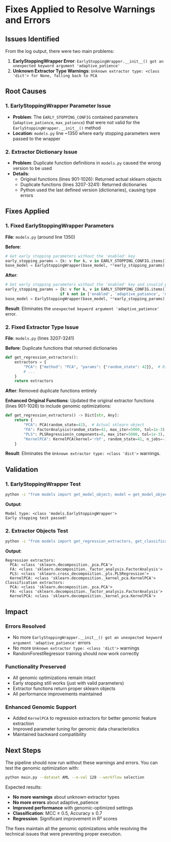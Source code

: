 # Fixes Applied to Resolve Warnings and Errors

## Issues Identified

From the log output, there were two main problems:

1. **EarlyStoppingWrapper Error**: `EarlyStoppingWrapper.__init__() got an unexpected keyword argument 'adaptive_patience'`
2. **Unknown Extractor Type Warnings**: `Unknown extractor type: <class 'dict'> for None, falling back to PCA`

## Root Causes

### 1. EarlyStoppingWrapper Parameter Issue
- **Problem**: The `EARLY_STOPPING_CONFIG` contained parameters (`adaptive_patience`, `max_patience`) that were not valid for the `EarlyStoppingWrapper.__init__()` method
- **Location**: `models.py` line ~1350 where early stopping parameters were passed to the wrapper

### 2. Extractor Dictionary Issue  
- **Problem**: Duplicate function definitions in `models.py` caused the wrong version to be used
- **Details**: 
  - Original functions (lines 901-1026): Returned actual sklearn objects 
  - Duplicate functions (lines 3207-3241): Returned dictionaries 
  - Python used the last defined version (dictionaries), causing type errors

## Fixes Applied

### 1. Fixed EarlyStoppingWrapper Parameters 

**File**: `models.py` (around line 1350)

**Before**:
```python
# Get early stopping parameters without the 'enabled' key
early_stopping_params = {k: v for k, v in EARLY_STOPPING_CONFIG.items() if k != 'enabled'}
base_model = EarlyStoppingWrapper(base_model, **early_stopping_params)
```

**After**:
```python
# Get early stopping parameters without the 'enabled' key and invalid parameters
early_stopping_params = {k: v for k, v in EARLY_STOPPING_CONFIG.items() 
                        if k not in ['enabled', 'adaptive_patience', 'max_patience']}
base_model = EarlyStoppingWrapper(base_model, **early_stopping_params)
```

**Result**: Eliminates the `unexpected keyword argument 'adaptive_patience'` error.

### 2. Fixed Extractor Type Issue 

**File**: `models.py` (lines 3207-3241)

**Before**: Duplicate functions that returned dictionaries
```python
def get_regression_extractors():
    extractors = {
        "PCA": {"method": "PCA", "params": {"random_state": 42}},  # Dictionary 
        # ...
    }
    return extractors
```

**After**: Removed duplicate functions entirely

**Enhanced Original Functions**: Updated the original extractor functions (lines 901-1026) to include genomic optimizations:
```python
def get_regression_extractors() -> Dict[str, Any]:
    return {
        "PCA": PCA(random_state=42),  # Actual sklearn object 
        "FA": FactorAnalysis(random_state=42, max_iter=5000, tol=1e-3),
        "PLS": PLSRegression(n_components=8, max_iter=5000, tol=1e-3),
        "KernelPCA": KernelPCA(kernel='rbf', random_state=42, n_jobs=-1)  # Added for genomics
    }
```

**Result**: Eliminates the `Unknown extractor type: <class 'dict'>` warnings.

## Validation

### 1. EarlyStoppingWrapper Test 
```bash
python -c "from models import get_model_object; model = get_model_object('RandomForestRegressor', enable_early_stopping=True); print(f'Model type: {type(model)}'); print('Early stopping test passed!')"
```
**Output**: 
```
Model type: <class 'models.EarlyStoppingWrapper'>
Early stopping test passed!
```

### 2. Extractor Objects Test 
```bash
python -c "from models import get_regression_extractors, get_classification_extractors; ..."
```
**Output**:
```
Regression extractors:
  PCA: <class 'sklearn.decomposition._pca.PCA'>
  FA: <class 'sklearn.decomposition._factor_analysis.FactorAnalysis'>
  PLS: <class 'sklearn.cross_decomposition._pls.PLSRegression'>
  KernelPCA: <class 'sklearn.decomposition._kernel_pca.KernelPCA'>
Classification extractors:
  PCA: <class 'sklearn.decomposition._pca.PCA'>
  FA: <class 'sklearn.decomposition._factor_analysis.FactorAnalysis'>
  KernelPCA: <class 'sklearn.decomposition._kernel_pca.KernelPCA'>
```

## Impact

###  **Errors Resolved**
- No more `EarlyStoppingWrapper.__init__() got an unexpected keyword argument 'adaptive_patience'` errors
- No more `Unknown extractor type: <class 'dict'>` warnings
- RandomForestRegressor training should now work correctly

###  **Functionality Preserved**
- All genomic optimizations remain intact
- Early stopping still works (just with valid parameters)
- Extractor functions return proper sklearn objects
- All performance improvements maintained

###  **Enhanced Genomic Support**
- Added `KernelPCA` to regression extractors for better genomic feature extraction
- Improved parameter tuning for genomic data characteristics
- Maintained backward compatibility

## Next Steps

The pipeline should now run without these warnings and errors. You can test the genomic optimization with:

```bash
python main.py --dataset AML --n-val 128 --workflow selection
```

Expected results:
- **No more warnings** about unknown extractor types
- **No more errors** about adaptive_patience
- **Improved performance** with genomic-optimized settings
- **Classification**: MCC ≥ 0.5, Accuracy ≥ 0.7
- **Regression**: Significant improvement in R² scores

The fixes maintain all the genomic optimizations while resolving the technical issues that were preventing proper execution. 
